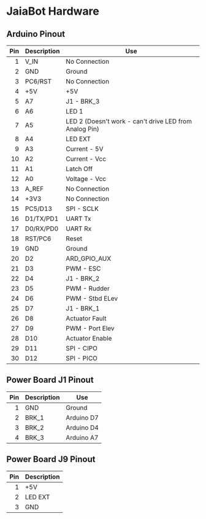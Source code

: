 # JaiaBot Hardware

## Arduino Pinout
| Pin | Description | Use              |
| --: | ---         | ---              |
|  1  | V_IN        | No Connection    |
|  2  | GND         | Ground           |
|  3  | PC6/RST     | No Connection    |
|  4  | +5V         | +5V              |
|  5  | A7          | J1 - BRK_3       |  
|  6  | A6          | LED 1            |
|  7  | A5          | LED 2  (Doesn't work - can't drive LED from Analog Pin) |
|  8  | A4          | LED EXT          |
|  9  | A3          | Current - 5V     |
| 10  | A2          | Current - Vcc    |
| 11  | A1          | Latch Off        |
| 12  | A0          | Voltage - Vcc    |
| 13  | A_REF       | No Connection    |
| 14  | +3V3        | No Connection    |
| 15  | PC5/D13     | SPI - SCLK       |
| 16  | D1/TX/PD1   | UART Tx          |
| 17  | D0/RX/PD0   | UART Rx          |
| 18  | RST/PC6     | Reset            |
| 19  | GND         | Ground           |
| 20  | D2          | ARD_GPIO_AUX     |
| 21  | D3          | PWM - ESC        |
| 22  | D4          | J1 - BRK_2       |
| 23  | D5          | PWM - Rudder     |
| 24  | D6          | PWM - Stbd ELev  |
| 25  | D7          | J1 - BRK_1       |
| 26  | D8          | Actuator Fault   |
| 27  | D9          | PWM - Port Elev  |
| 28  | D10         | Actuator Enable  |
| 29  | D11         | SPI - CIPO       |
| 30  | D12         | SPI - PICO       |

## Power Board J1 Pinout
| Pin | Description | Use              |
| --: | ---         | ---              |
|  1  | GND         | Ground           |
|  2  | BRK_1       | Arduino D7       |
|  3  | BRK_2       | Arduino D4       |
|  4  | BRK_3       | Arduino A7       |

## Power Board J9 Pinout
| Pin | Description |
| --: | ---         |
|  1  | +5V         |
|  2  | LED EXT     |
|  3  | GND         |
